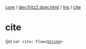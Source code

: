[core](../../index.md) / [dev.fritz2.dom.html](../index.md) / [Ins](index.md) / [cite](./cite.md)

# cite

(js) `var cite: Flow<`[`String`](https://kotlinlang.org/api/latest/jvm/stdlib/kotlin/-string/index.html)`>`